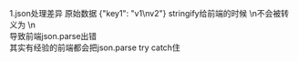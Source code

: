 1.json处理差异
原始数据
{"key1": "v1\nv2"}
stringify给前端的时候 \n不会被转义为 \\n  
导致前端json.parse出错  
其实有经验的前端都会把json.parse try catch住 